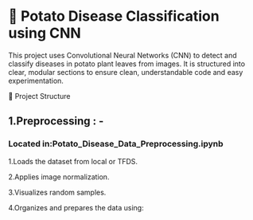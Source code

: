 # 🥔 Potato Disease Classification using CNN
This project uses Convolutional Neural Networks (CNN) to detect and classify diseases in potato plant leaves from images. It is structured into clear, modular sections to ensure clean, understandable code and easy experimentation.

🧱 Project Structure

## 1.Preprocessing : - 

### Located in:Potato_Disease_Data_Preprocessing.ipynb
<p> 1.Loads the dataset from local or TFDS.</p>
<p> 2.Applies image normalization.</p>
<p> 3.Visualizes random samples.</p>
<p> 4.Organizes and prepares the data using:</p>
